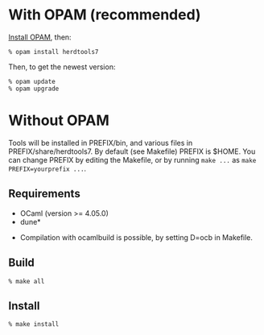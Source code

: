 With OPAM (recommended)
=======================

[Install OPAM](https://opam.ocaml.org/doc/Install.html), then:

    % opam install herdtools7

Then, to get the newest version:

    % opam update
    % opam upgrade

Without OPAM
============

Tools will be installed in PREFIX/bin, and various files in PREFIX/share/herdtools7.
By default (see Makefile) PREFIX is $HOME.
You can change PREFIX by editing the Makefile, or by running ``make ...`` as ``make PREFIX=yourprefix ...``.

Requirements
------------

- OCaml (version >= 4.05.0)
- dune*

* Compilation with ocamlbuild is possible, by setting D=ocb in Makefile.

Build
-----

    % make all

Install
-------

    % make install
